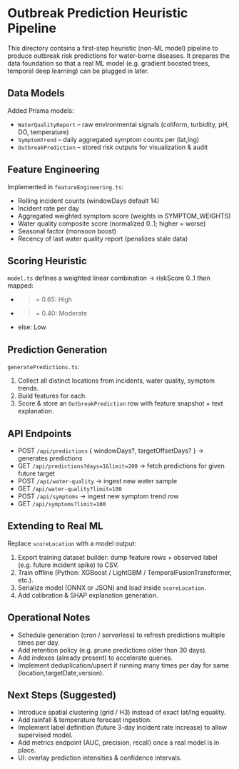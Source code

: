# Outbreak Prediction Heuristic Pipeline

This directory contains a first-step heuristic (non-ML model) pipeline to produce outbreak risk predictions for water-borne diseases. It prepares the data foundation so that a real ML model (e.g. gradient boosted trees, temporal deep learning) can be plugged in later.

## Data Models

Added Prisma models:
- `WaterQualityReport` – raw environmental signals (coliform, turbidity, pH, DO, temperature)
- `SymptomTrend` – daily aggregated symptom counts per (lat,lng)
- `OutbreakPrediction` – stored risk outputs for visualization & audit

## Feature Engineering
Implemented in `featureEngineering.ts`:
- Rolling incident counts (windowDays default 14)
- Incident rate per day
- Aggregated weighted symptom score (weights in SYMPTOM_WEIGHTS)
- Water quality composite score (normalized 0..1; higher = worse)
- Seasonal factor (monsoon boost)
- Recency of last water quality report (penalizes stale data)

## Scoring Heuristic
`model.ts` defines a weighted linear combination -> riskScore 0..1 then mapped:
- >= 0.65: High
- >= 0.40: Moderate
- else: Low

## Prediction Generation
`generatePredictions.ts`:
1. Collect all distinct locations from incidents, water quality, symptom trends.
2. Build features for each.
3. Score & store an `OutbreakPrediction` row with feature snapshot + text explanation.

## API Endpoints
- POST `/api/predictions` { windowDays?, targetOffsetDays? } -> generates predictions
- GET `/api/predictions?days=1&limit=200` -> fetch predictions for given future target
- POST `/api/water-quality` -> ingest new water sample
- GET `/api/water-quality?limit=100`
- POST `/api/symptoms` -> ingest new symptom trend row
- GET `/api/symptoms?limit=100`

## Extending to Real ML
Replace `scoreLocation` with a model output:
1. Export training dataset builder: dump feature rows + observed label (e.g. future incident spike) to CSV.
2. Train offline (Python: XGBoost / LightGBM / TemporalFusionTransformer, etc.).
3. Serialize model (ONNX or JSON) and load inside `scoreLocation`.
4. Add calibration & SHAP explanation generation.

## Operational Notes
- Schedule generation (cron / serverless) to refresh predictions multiple times per day.
- Add retention policy (e.g. prune predictions older than 30 days).
- Add indexes (already present) to accelerate queries.
- Implement deduplication/upsert if running many times per day for same (location,targetDate,version).

## Next Steps (Suggested)
- Introduce spatial clustering (grid / H3) instead of exact lat/lng equality.
- Add rainfall & temperature forecast ingestion.
- Implement label definition (future 3-day incident rate increase) to allow supervised model.
- Add metrics endpoint (AUC, precision, recall) once a real model is in place.
- UI: overlay prediction intensities & confidence intervals.
